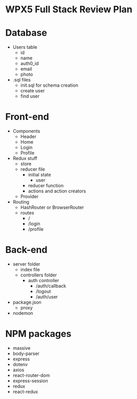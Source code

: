 # WPX5 Full Stack Review Plan

# Database

* Users table
  * id
  * name
  * auth0_id
  * email
  * photo
* .sql files
  * init.sql for schema creation
  * create user
  * find user

# Front-end

* Components
  * Header
  * Home
  * Login
  * Profile
* Redux stuff
  * store
  * reducer file
    * initial state
      * user
    * reducer function
    * actions and action creators
  * Provider
* Routing
  * HashRouter or BrowserRouter
  * routes
    * /
    * /login
    * /profile

# Back-end

* server folder
  * index file
  * controllers folder
    * auth controller
      * /auth/callback
      * /logout
      * /auth/user
* package.json
  * proxy
* nodemon

# NPM packages

* massive
* body-parser
* express
* dotenv
* axios
* react-router-dom
* express-session
* redux
* react-redux
